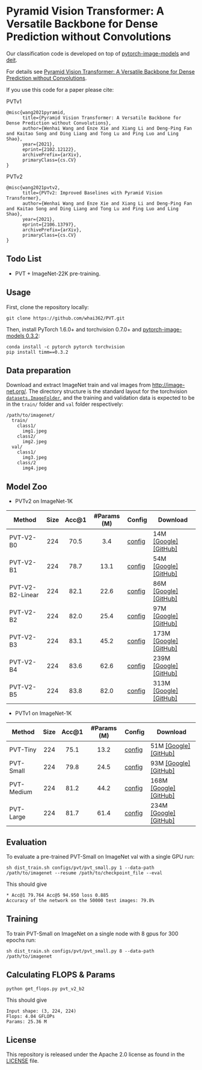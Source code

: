 # Pyramid Vision Transformer: A Versatile Backbone for Dense Prediction without Convolutions

Our classification code is developed on top of [pytorch-image-models](https://github.com/rwightman/pytorch-image-models) and [deit](https://github.com/facebookresearch/deit).

For details see [Pyramid Vision Transformer: A Versatile Backbone for Dense Prediction without Convolutions](https://arxiv.org/pdf/2102.12122.pdf). 

If you use this code for a paper please cite:


PVTv1
```
@misc{wang2021pyramid,
      title={Pyramid Vision Transformer: A Versatile Backbone for Dense Prediction without Convolutions}, 
      author={Wenhai Wang and Enze Xie and Xiang Li and Deng-Ping Fan and Kaitao Song and Ding Liang and Tong Lu and Ping Luo and Ling Shao},
      year={2021},
      eprint={2102.12122},
      archivePrefix={arXiv},
      primaryClass={cs.CV}
}
```

PVTv2
```
@misc{wang2021pvtv2,
      title={PVTv2: Improved Baselines with Pyramid Vision Transformer}, 
      author={Wenhai Wang and Enze Xie and Xiang Li and Deng-Ping Fan and Kaitao Song and Ding Liang and Tong Lu and Ping Luo and Ling Shao},
      year={2021},
      eprint={2106.13797},
      archivePrefix={arXiv},
      primaryClass={cs.CV}
}
```


## Todo List
- PVT + ImageNet-22K pre-training.

## Usage

First, clone the repository locally:
```
git clone https://github.com/whai362/PVT.git
```
Then, install PyTorch 1.6.0+ and torchvision 0.7.0+ and [pytorch-image-models 0.3.2](https://github.com/rwightman/pytorch-image-models):

```
conda install -c pytorch pytorch torchvision
pip install timm==0.3.2
```

## Data preparation

Download and extract ImageNet train and val images from http://image-net.org/.
The directory structure is the standard layout for the torchvision [`datasets.ImageFolder`](https://pytorch.org/docs/stable/torchvision/datasets.html#imagefolder), and the training and validation data is expected to be in the `train/` folder and `val` folder respectively:

```
/path/to/imagenet/
  train/
    class1/
      img1.jpeg
    class2/
      img2.jpeg
  val/
    class1/
      img3.jpeg
    class/2
      img4.jpeg
```

## Model Zoo

- PVTv2 on ImageNet-1K

| Method           | Size | Acc@1 | #Params (M) | Config                                   | Download                                                                                   |
|------------------|:----:|:-----:|:-----------:|------------------------------------------|--------------------------------------------------------------------------------------------|
| PVT-V2-B0        |  224 |  70.5 |     3.4     | [config](configs/pvt_v2/pvt_v2_b0.py)    | 14M [[Google]](https://drive.google.com/file/d/1qnqChpm93vtXULeTuCT_0mJ2ZKIDc-Qo/view?usp=sharing) [[GitHub]](https://github.com/whai362/PVT/releases/download/v2/pvt_v2_b0.pth) |
| PVT-V2-B1        |  224 |  78.7 |     13.1    | [config](configs/pvt_v2/pvt_v2_b1.py)    | 54M [[Google]](https://drive.google.com/file/d/1aM0KFE3f-qIpP3xfhihlULF0-NNuk1m7/view?usp=sharing) [[GitHub]](https://github.com/whai362/PVT/releases/download/v2/pvt_v2_b1.pth) |
| PVT-V2-B2-Linear |  224 |  82.1 |     22.6    | [config](configs/pvt_v2/pvt_v2_b2_li.py) | 86M [[Google]](https://github.com/whai362/PVT/releases/download/v2/pvt_v2_b2_li.pth) [[GitHub]](https://github.com/whai362/PVT/releases/download/v2/pvt_v2_b2_li.pth) |
| PVT-V2-B2        |  224 |  82.0 |     25.4    | [config](configs/pvt_v2/pvt_v2_b2.py)    | 97M [[Google]](https://drive.google.com/file/d/1snw4TYUCD5z4d3aaId1iBdw-yUKjRmPC/view?usp=sharing) [[GitHub]](https://github.com/whai362/PVT/releases/download/v2/pvt_v2_b2.pth) |
| PVT-V2-B3        |  224 |  83.1 |     45.2    | [config](configs/pvt_v2/pvt_v2_b3.py)    | 173M [[Google]](https://drive.google.com/file/d/1PzTobv3pu5R3nb3V3lF6_DVnRDBtSmmS/view?usp=sharing) [[GitHub]](https://github.com/whai362/PVT/releases/download/v2/pvt_v2_b3.pth)|
| PVT-V2-B4        |  224 |  83.6 |     62.6    | [config](configs/pvt_v2/pvt_v2_b4.py)    | 239M [[Google]](https://drive.google.com/file/d/1LW-0CFHulqeIxV2cai45t-FyLNKGc5l0/view?usp=sharing) [[GitHub]](https://github.com/whai362/PVT/releases/download/v2/pvt_v2_b4.pth)|
| PVT-V2-B5        |  224 |  83.8 |     82.0    | [config](configs/pvt_v2/pvt_v2_b5.py)    | 313M [[Google]](https://drive.google.com/file/d/1TKQIdpOFoFs9H6aApUNJKDUK95l_gWy0/view?usp=sharing) [[GitHub]](https://github.com/whai362/PVT/releases/download/v2/pvt_v2_b5.pth)|

- PVTv1 on ImageNet-1K

| Method     | Size | Acc@1 | #Params (M) | Config                                             | Download                                                                                   |
|------------|:----:|:-----:|:-----------:|----------------------------------------------------|--------------------------------------------------------------------------------------------|
| PVT-Tiny   |  224 |  75.1 |     13.2    | [config](classification/configs/pvt/pvt_tiny.py)   | 51M [[Google]](https://drive.google.com/file/d/1yau8uMRl-mnlTAUn4I7vypss3wjVltt5/view?usp=sharing) [[GitHub]](https://github.com/whai362/PVT/releases/download/v2/pvt_tiny.pth) |
| PVT-Small  |  224 |  79.8 |     24.5    | [config](classification/configs/pvt/pvt_small.py)  | 93M [[Google]](https://drive.google.com/file/d/1ds9Rb9wRh9IzGV0CZMM0hnS0QAM_qyIF/view?usp=sharing) [[GitHub]](https://github.com/whai362/PVT/releases/download/v2/pvt_small.pth) |
| PVT-Medium |  224 |  81.2 |     44.2    | [config](classification/configs/pvt/pvt_medium.py) | 168M [[Google]](https://drive.google.com/file/d/1c2EkzszygPET83h-w4eh-Ef4V_d1a8kw/view?usp=sharing) [[GitHub]](https://github.com/whai362/PVT/releases/download/v2/pvt_medium.pth)|
| PVT-Large  |  224 |  81.7 |     61.4    | [config](classification/configs/pvt/pvt_large.py)  | 234M [[Google]](https://drive.google.com/file/d/1C07_swTQeWvppIzQrl_0H7UDk4SsalkJ/view?usp=sharing) [[GitHub]](https://github.com/whai362/PVT/releases/download/v2/pvt_large.pth)|

## Evaluation
To evaluate a pre-trained PVT-Small on ImageNet val with a single GPU run:
```
sh dist_train.sh configs/pvt/pvt_small.py 1 --data-path /path/to/imagenet --resume /path/to/checkpoint_file --eval
```
This should give
```
* Acc@1 79.764 Acc@5 94.950 loss 0.885
Accuracy of the network on the 50000 test images: 79.8%
```

## Training
To train PVT-Small on ImageNet on a single node with 8 gpus for 300 epochs run:

```
sh dist_train.sh configs/pvt/pvt_small.py 8 --data-path /path/to/imagenet
```

## Calculating FLOPS & Params

```
python get_flops.py pvt_v2_b2
```
This should give
```
Input shape: (3, 224, 224)
Flops: 4.04 GFLOPs
Params: 25.36 M
```

## License
This repository is released under the Apache 2.0 license as found in the [LICENSE](LICENSE) file.
